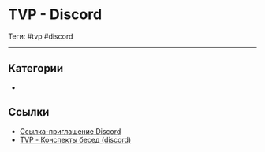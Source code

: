 # TVP - Discord

Теги: #tvp #discord
___

## Категории

* 

## Ссылки

* [Ссылка-приглашение Discord](https://discord.gg/PXuZmXdTkv)
* [TVP - Конспекты бесед (discord)](TVP%20-%20%D0%9A%D0%BE%D0%BD%D1%81%D0%BF%D0%B5%D0%BA%D1%82%D1%8B%20%D0%B1%D0%B5%D1%81%D0%B5%D0%B4%20(discord).md)
